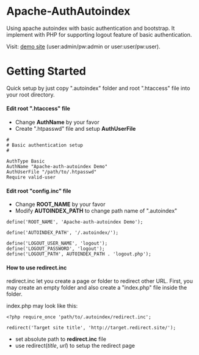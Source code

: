 # Apache-AuthAutoindex

Using apache autoindex with basic authentication and bootstrap. It implement with PHP for supporting logout feature of basic authentication. 

Visit: [demo site](http://apache-auth-autoindex.dem0.hopto.me/ "apache-auth-autoindex Demo")
(user:admin/pw:admin or user:user/pw:user).

# Getting Started

Quick setup by just copy ".autoindex" folder and root ".htaccess" file into your root directory.

#### Edit root ".htaccess" file

* Change **AuthName** by your favor
* Create ".htpasswd" file and setup **AuthUserFile**
```
#
# Basic authentication setup
#

AuthType Basic
AuthName "Apache-auth-autoindex Demo"
AuthUserFile "/path/to/.htpasswd"
Require valid-user
```

#### Edit root "config.inc" file

* Change **ROOT_NAME** by your favor
* Modify **AUTOINDEX_PATH** to change path name of ".autoindex"
```
define('ROOT_NAME', 'Apache-auth-autoindex Demo');

define('AUTOINDEX_PATH', '/.autoindex/');

define('LOGOUT_USER_NAME', 'logout');
define('LOGOUT_PASSWORD', 'logout');
define('LOGOUT_PATH', AUTOINDEX_PATH . 'logout.php');
```

#### How to use redirect.inc

redirect.inc let you create a page or folder to redirect other URL.
First, you may create an empty folder and also create a "index.php" file inside the folder.

index.php may look like this:
```
<?php require_once 'path/to/.autoindex/redirect.inc';

redirect('Target site title', 'http://target.redirect.site/');
```

* set absolute path to **redirect.inc** file
* use redirect(*title*, *url*) to setup the redirect page
